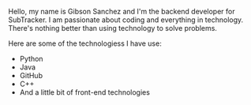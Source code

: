 Hello, my name is Gibson Sanchez and I'm the backend developer for SubTracker. I am passionate about coding and everything in technology. There's nothing better than using technology to solve problems.

Here are some of the technologiess I have use:
* Python
* Java
* GitHub
* C++
* And a little bit of front-end technologies
